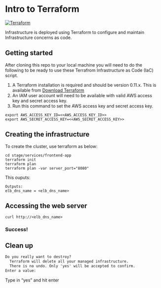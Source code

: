# Intro to Terraform

[![Terraform](https://img.shields.io/badge/terraform-0.11.x-brightgreen.svg)](http://terraform.io)

Infrastructure is deployed using Terraform to configure and maintain Infrastructure concerns as code.

## Getting started
After cloning this repo to your local machine you will need to do the following to be ready to use these Terrafrom Infrastructure as Code (IaC) script.

1. A Terraform installation is required and should be version 0.11.x. This is available from [Download Terraform](https://www.terraform.io/downloads.html)
2. An IAM user account will need to be available with valid AWS access key and secret access key.
3. Run this command to set the AWS access key and secret access key.

```
export AWS_ACCESS_KEY_ID=<<AWS_ACCESS_KEY_ID>>
export AWS_SECRET_ACCESS_KEY=<<AWS_SECRET_ACCESS_KEY>>
```

## Creating the infrastructure
To create the cluster, use terraform as below:

```
cd stage/services/frontend-app
terraform init
terraform plan
terraform plan -var server_port="8080"
```
This ouputs:

```
Outputs:
elb_dns_name = <elb_dns_name>
```

## Accessing the web server

```
curl http://<elb_dns_name>
```

### Success!


## Clean up
```terraform destroy
Do you really want to destroy?
  Terraform will delete all your managed infrastructure.
  There is no undo. Only 'yes' will be accepted to confirm.
Enter a value:
```
Type in “yes” and hit enter
